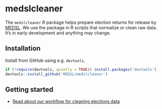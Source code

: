 
<!-- README.md is generated from README.Rmd. Please edit that file -->

# medslcleaner

The `medslcleaner` R package helps prepare election returns for release
by [MEDSL](https://electionlab.mit.edu). We use the package in R scripts
that normalize or clean raw data. It’s in early development and anything
may change.

## Installation

Install from GitHub using e.g. `devtools`.

``` r
if (!require(devtools, quietly = TRUE)) install.packages('devtools')
devtools::install_github('MEDSL/medslcleaner')
```

## Getting started

  - [Read about our workflow for cleaning elections
    data](https://github.com/MEDSL/medslcleaner/blob/master/vignettes/workflow.md)
